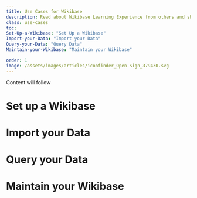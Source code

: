 ```yaml
---
title: Use Cases for Wikibase
description: Read about Wikibase Learning Experience from others and share your story.
class: use-cases
toc:  
Set-Up-a-Wikibase: "Set Up a Wikibase"
Import-your-Data: "Import your Data"
Query-your-Data: "Query Data"
Maintain-your-Wikibase: "Maintain your Wikibase"

order: 1
image: /assets/images/articles/iconfinder_Open-Sign_379430.svg
---
```


Content will follow

# Set up a Wikibase
# Import your Data
# Query your Data
# Maintain your Wikibase 
